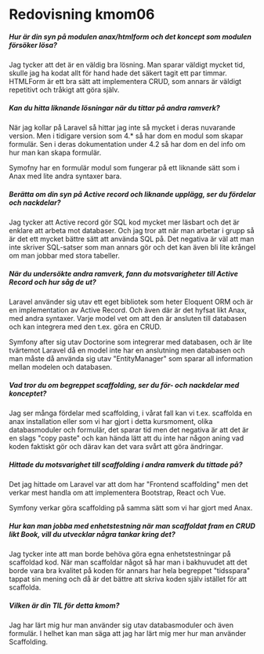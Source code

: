 ---
---
Redovisning kmom06
=========================

##### Hur är din syn på modulen anax/htmlform och det koncept som modulen försöker lösa?
Jag tycker att det är en väldig bra lösning. Man sparar väldigt mycket tid, skulle jag ha kodat allt för hand hade
det säkert tagit ett par timmar. HTMLForm är ett bra sätt att implementera CRUD, som annars är väldigt repetitivt och
tråkigt att göra själv.

##### Kan du hitta liknande lösningar när du tittar på andra ramverk?
När jag kollar på Laravel så hittar jag inte så mycket i deras nuvarande version. Men i tidigare version som 4.* så har dom
en modul som skapar formulär. Sen i deras dokumentation under 4.2 så har dom en del info om hur man kan skapa formulär.

Symofny har en formulär modul som fungerar på ett liknande sätt som i Anax med lite andra syntaxer bara.

##### Berätta om din syn på Active record och liknande upplägg, ser du fördelar och nackdelar?
Jag tycker att Active record gör SQL kod mycket mer läsbart och det är enklare att arbeta mot databaser. Och
jag tror att när man arbetar i grupp så är det ett mycket bättre sätt att använda SQL på. Det negativa är väl att
man inte skriver SQL-satser som man annars gör och det kan även bli lite krångel om man jobbar med stora tabeller.

##### När du undersökte andra ramverk, fann du motsvarigheter till Active Record och hur såg de ut?
Laravel använder sig utav ett eget bibliotek som heter Eloquent ORM och är en implementation av Active Record. Och även där är det
hyfsat likt Anax, med andra syntaxer. Varje model vet om att den är ansluten till databasen och kan integrera med den t.ex. göra en CRUD.

Symfony after sig utav Doctorine som integrerar med databasen, och är lite tvärtemot Laravel då en model inte har en anslutning men databasen
och man måste då använda sig utav "EntityManager" som sparar all information mellan modelen och databasen.

##### Vad tror du om begreppet scaffolding, ser du för- och nackdelar med konceptet?
Jag ser många fördelar med scaffolding, i vårat fall kan vi t.ex. scaffolda en anax installation eller som
vi har gjort i detta kursmoment, olika databasmoduler och formulär, det sparar tid men det negativa är att det
är en slags "copy paste" och kan hända lätt att du inte har någon aning vad koden faktiskt gör och därav kan det vara
svårt att göra ändringar.

##### Hittade du motsvarighet till scaffolding i andra ramverk du tittade på?
Det jag hittade om Laravel var att dom har "Frontend scaffolding" men det verkar mest handla om att implementera Bootstrap, React och Vue.

Symfony verkar göra scaffolding på samma sätt som vi har gjort med Anax.

##### Hur kan man jobba med enhetstestning när man scaffoldat fram en CRUD likt Book, vill du utvecklar några tankar kring det?
Jag tycker inte att man borde behöva göra egna enhetstestningar på scaffoldad kod. När man scaffoldar något så har man i bakhuvudet att
det borde vara bra kvalitet på koden för annars har hela begreppet "tidsspara" tappat sin mening och då är det bättre att skriva koden själv
istället för att scaffolda.

##### Vilken är din TIL för detta kmom?
Jag har lärt mig hur man använder sig utav databasmoduler och även formulär. I helhet kan man säga att jag har lärt mig mer hur man
använder Scaffolding.
